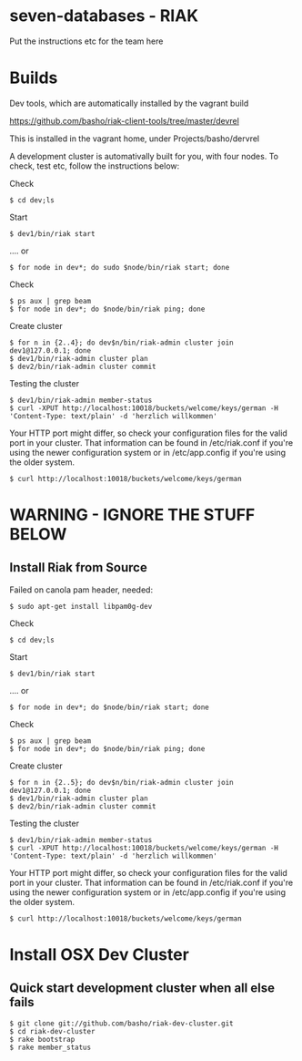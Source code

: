 # seven-databases - RIAK

Put the instructions etc for the team here

# Builds

Dev tools, which are automatically installed by the vagrant build

https://github.com/basho/riak-client-tools/tree/master/devrel

This is installed in the vagrant home, under Projects/basho/dervrel

A development cluster is automativally built for you, with four nodes. To check, test etc, follow the instructions below:

Check
```
$ cd dev;ls
```

Start
```
$ dev1/bin/riak start
```
…. or
```
$ for node in dev*; do sudo $node/bin/riak start; done
```

Check
```
$ ps aux | grep beam
$ for node in dev*; do $node/bin/riak ping; done
```

Create cluster
```
$ for n in {2..4}; do dev$n/bin/riak-admin cluster join dev1@127.0.0.1; done
$ dev1/bin/riak-admin cluster plan
$ dev2/bin/riak-admin cluster commit
```

Testing the cluster
```
$ dev1/bin/riak-admin member-status
$ curl -XPUT http://localhost:10018/buckets/welcome/keys/german -H 'Content-Type: text/plain' -d 'herzlich willkommen'
```

Your HTTP port might differ, so check your configuration files for the valid port in your cluster. That information can be found in /etc/riak.conf if you're using the newer configuration system or in /etc/app.config if you're using the older system.
```
$ curl http://localhost:10018/buckets/welcome/keys/german
```


# WARNING - IGNORE THE STUFF BELOW

## Install Riak from Source
Failed on canola pam header, needed:
```
$ sudo apt-get install libpam0g-dev
```


Check
```
$ cd dev;ls
```

Start
```
$ dev1/bin/riak start
```
…. or
```
$ for node in dev*; do $node/bin/riak start; done
```

Check
```
$ ps aux | grep beam
$ for node in dev*; do $node/bin/riak ping; done
```

Create cluster
```
$ for n in {2..5}; do dev$n/bin/riak-admin cluster join dev1@127.0.0.1; done
$ dev1/bin/riak-admin cluster plan
$ dev2/bin/riak-admin cluster commit
```

Testing the cluster
```
$ dev1/bin/riak-admin member-status
$ curl -XPUT http://localhost:10018/buckets/welcome/keys/german -H 'Content-Type: text/plain' -d 'herzlich willkommen'
```

Your HTTP port might differ, so check your configuration files for the valid port in your cluster. That information can be found in /etc/riak.conf if you're using the newer configuration system or in /etc/app.config if you're using the older system.
```
$ curl http://localhost:10018/buckets/welcome/keys/german
```


# Install OSX Dev Cluster
## Quick start development cluster when all else fails
```
$ git clone git://github.com/basho/riak-dev-cluster.git
$ cd riak-dev-cluster
$ rake bootstrap
$ rake member_status
```